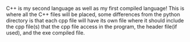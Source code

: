 C++ is my second language as well as my first compiled language! This is where all the C++ files will be placed, some differences from the python directory is that each cpp file will have its own file where it should include the cpp file(s) that the cpp file access in the program, the header file(if used), and the exe compiled file.
